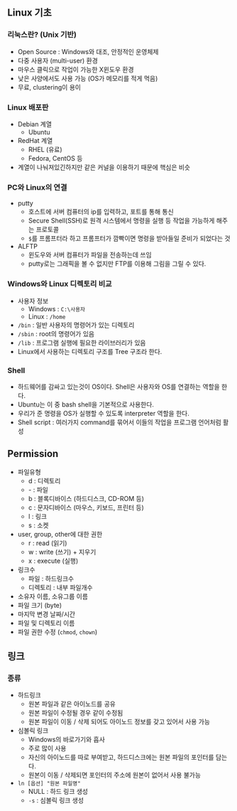 ## Linux 기초

### 리눅스란? (Unix 기반)

* Open Source : Windows와 대조, 안정적인 운영체제
* 다중 사용자 (multi-user) 환경
* 마우스 클릭으로 작업이 가능한 X윈도우 환경
* 낮은 사양에서도 사용 가능 (OS가 메모리를 적게 먹음)
* 무료, clustering이 용이

### Linux 배포판

* Debian 계열
    * Ubuntu
* RedHat 계열
    * RHEL (유료)
    * Fedora, CentOS 등
* 계열이 나눠져있긴하지만 같은 커널을 이용하기 때문에 핵심은 비슷

### PC와 Linux의 연결
* putty
    * 호스트에 서버 컴퓨터의 ip를 입력하고, 포트를 통해 통신
    * Secure Shell(SSH)로 원격 시스템에서 명령을 실행 등 작업을 가능하게 해주는 프로토콜
    * `$`를 프롬프터라 하고 프롬프터가 깜빡이면 명령을 받아들일 준비가 되었다는 것
* ALFTP
    * 윈도우와 서버 컴퓨터가 파일을 전송하는데 쓰임
    * putty로는 그래픽을 볼 수 없지만 FTP를 이용해 그림을 그릴 수 있다.

### Windows와 Linux 디렉토리 비교
* 사용자 정보
    * Windows : `C:\사용자`
    * Linux : `/home`
* `/bin` : 일반 사용자의 명령어가 있는 디렉토리
* `/sbin` : root의 명령어가 있음
* `/lib` : 프로그램 실행에 필요한 라이브러리가 있음
* Linux에서 사용하는 디렉토리 구조를 Tree 구조라 한다.

### Shell

* 하드웨어를 감싸고 있는것이 OS이다. Shell은 사용자와 OS를 연결하는 역할을 한다.
* Ubuntu는 이 중 bash shell을 기본적으로 사용한다.
* 우리가 준 명령을 OS가 실행할 수 있도록 interpreter 역할을 한다.
* Shell script : 여러가지 command를 묶어서 이들의 작업을 프로그램 언어처럼 활성

## Permission

* 파일유형
    * d : 디렉토리
    * \- : 파일
    * b : 블록디바이스 (하드디스크, CD-ROM 등)
    * c : 문자디바이스 (마우스, 키보드, 프린터 등)
    * l : 링크
    * s : 소켓
* user, group, other에 대한 권한
    * r : read (읽기)
    * w : write (쓰기) + 지우기
    * x : execute (실행)
* 링크수
    * 파일 : 하드링크수
    * 디렉토리 : 내부 파일개수
* 소유자 이름, 소유그룹 이름
* 파일 크기 (byte)
* 마지막 변경 날짜/시간
* 파일 및 디렉토리 이름
* 파일 권한 수정 (`chmod`, `chown`)

## 링크

### 종류

* 하드링크
    * 원본 파일과 같은 아이노드를 공유
    * 원본 파일이 수정될 경우 같이 수정됨
    * 원본 파일이 이동 / 삭제 되어도 아이노드 정보를 갖고 있어서 사용 가능
* 심볼릭 링크
    * Windows의 바로가기와 흡사
    * 주로 많이 사용
    * 자신의 아이노드를 따로 부여받고, 하드디스크에는 원본 파일의 포인터를 담는다.
    * 원본이 이동 / 삭제되면 포인터의 주소에 원본이 없어서 사용 불가능
* `ln [옵션] "원본 파일명"`
    * NULL : 하드 링크 생성
    * `-s` : 심볼릭 링크 생성

